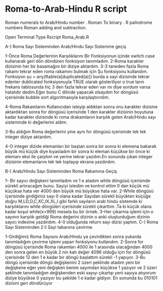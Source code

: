 # Roma-to-Arab-Hindu R script
Roman numerals to Arab/Hindu number .
Roman To binary . 
R palindrome numbers
Roman adding and subtraction. 

Open Terminal 
Type Rscript Roma_Arab.R

A-) Roma Sayı Sisteminden Arab/Hindu Sayı Sistemine geçiş

 1-Önce Roma Değerlerinin Karşılıklarını Bir Fonksiyonun içinde switch case kullanarak geri dön
       döndüren fonksiyon tanımladım.
2-Roma karakter dizisinin her bir basamağını bir diziye aktardım.
3-3 taneden fazla Roma rakamı tekrar eden roma rakamını bulmak için Şu fonksiyonu kullandım.
 Fonksiyon şu =  any(ftable(a[duplicated(a)]) burda a sayi dizisinde tekrar edenler dublicated fonksiyonuyla TRUE  olarak gösteriliyor o true ların frekans tablosunda hiç 3 den fazla tekrar eden var mı diye sordum varsa hatalıdır dedim.Eğer bunu C dilinde yapacak olsaydım for döngüsü içerisinde bubble sort algoritmasıyla karşılaştırırdım.

 4-Roma Rakamlarını Kullanıcıdan isteyip aldıktan sonra onu karakter dizisine aktardıktan sonra
for döngüsü içerisinde 1 den karakter dizisinin boyutuna kadar karakter dizisinde ki roma          drakamlarıın karşılık gelen Arab/Hindu sayı sisteminde ki değerlerini aldım.

3-Bu aldığım Roma değerlerini yine aynı for döngüsü içerisinde tek tek integer diziye aktardım.

4-O integer dizide elemanları bir baştan sonra bir sonra ki elemena bakarak büyük mü küçük diye kıyasladım bir sonra ki eleman küçükse bir önce ki elemanı eksi ile çarptım ve yerine tekrar yazdım.En sonunda çıkan integer dizisinin elemanlarını tek tek toplayıp ekrana yazdırdım.

B-) Arab/Hindu Sayı Sisteminden Roma Rakamına Geçiş

1- Bir sayıcı değişkeni tanımladım ve 1 e atadım while döngüsü içerisinde sürekli artıracağım bunu. Sayiyi istedim ve kontrol ettim 0 dan küçük mü küçükse hata ver 4000 den büyük mü büyükse hata var.
2-While döngüsü içerisinde girdiğimiz sayı 0 olana kadar Sayıdan sürekli büyükten küçüğe doğru
M,LD,D,C,XC,IX,XL,I gibi farklı sayıların arab hindu sistemde ki karşılıklarını while döngüleri içerisinde sürekli çıkarttım .Ta ki küçük olana kadar koşul while(x>999) mesela bu bir örnek.
3-Her çıkarma işlemi için o sayının karşılık geldiği Roma değerini  dizinin o anki oluşturduğum dizinin sayıcı indexine yazdırdım.
4-0 olduğunda return sayı dizisi yaptım.
C-) Roma Sayı Sisteminden 2 li Sayi tabanına çevirme.
 
1-Girdiğimiz Roma Sayısını Arab/Hindu ya çevirdikten sonra  yukarda tanımladığım  çevirme işlemi yapan fonksiyonu kullandım.
2-Sonra for döngüsü içerisinde Roma rakamları 4000 ile 1 arasında olacağından 4000 den sonra gelen en büyük 2 nin katı değer 4096 olduğu için for döngüsü içerisinde 12 den 1 e kadar bir döngü başlattım sürekli -1 yapıyor.
3-Bu döngü içerisinde döngü değişkenini 2 üzeri şeklinde atadım yeni bir değişkene
eğer yeni değişken benim sayımdan küçükse 1 yazıyor ve  2 üzeri şeklinde tanımladığım değişkenden eski sayıyı çıkartıp yeni sayıya atıyorum diziye büyükse 0 yazıyor bu şekilde 1 e kadar gidiyor. En sonunda bu 010101 dizisini geri döndürüyor

